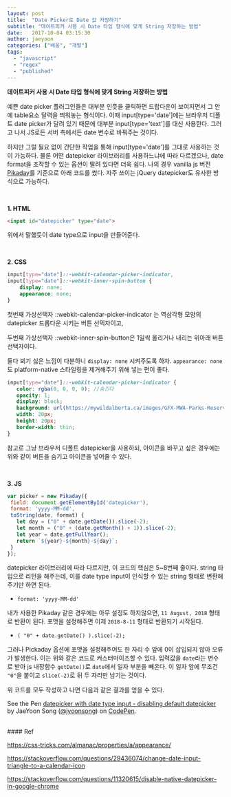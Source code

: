 ```yaml
---
layout: post
title:  "Date Picker로 Date 값 저장하기"
subtitle: "데이트피커 사용 시 Date 타입 형식에 맞게 String 저장하는 방법"
date:   2017-10-04 03:15:30
author: jaeyoon
categories: ["배움", "개발"]
tags:
  - "javascript"
  - "regex"
  - "published"
---
```


**데이트피커 사용 시 Date 타입 형식에 맞게 String 저장하는 방법**

예쁜 date picker 플러그인들은 대부분 인풋을 클릭하면 드랍다운이 보여지면서 그 안에 table요소 달력을 띄워놓는 형식이다. 이때 input[type='date']에는 브라우저 디폴트 date picker가 달려 있기 때문에 대부분 input[type='text']를 대신 사용한다. 그러고 나서 JS로든 서버 측에서든 date 변수로 바꿔주는 것이다.

하지만 그럴 필요 없이 간단한 작업을 통해 input[type='date']를 그대로 사용하는 것이 가능하다. 물론 어떤 datepicker 라이브러리를 사용하느냐에 따라 다르겠으나, date format을 조작할 수 있는 옵션이 딸려 있다면 더욱 쉽다. 나의 경우 vanilla js 버전 [Pikaday](https://github.com/dbushell/Pikaday)를 기준으로 아래 코드를 썼다. 자주 쓰이는 jQuery datepicker도 유사한 방식으로 가능하다.

<br>

**1. HTML**


 ```html
 <input id="datepicker" type="date">
 ```

위에서 말했듯이 date type으로 input을 만들어준다.

<br>

**2. CSS**

 ```css
 input[type="date"]::-webkit-calendar-picker-indicator,
 input[type="date"]::-webkit-inner-spin-button {
     display: none;
     appearance: none;
 }
 ```

 첫번째 가상선택자 ::webkit-calendar-picker-indicator 는 역삼각형 모양의 datepicker 드롭다운 시키는 버튼 선택자이고,

 두번째 가상선택자 ::webkit-inner-spin-button은 1일씩 올리거나 내리는 위아래 버튼 선택자이다.

 둘다 뵈기 싫은 느낌이 다분하니 `display: none` 시켜주도록 하자. `appearance: none` 도 platform-native 스타일링을 제거해주기 위해 넣는 편이 좋다.

```scss
input[type="date"]::-webkit-calendar-picker-indicator {
   color: rgba(0, 0, 0, 0); //숨긴다
   opacity: 1;
   display: block;
   background: url(https://mywildalberta.ca/images/GFX-MWA-Parks-Reservations.png) no-repeat; // 대체할 아이콘
   width: 20px;
   height: 20px;
   border-width: thin;
}
```

참고로 그냥 브라우저 디폴트 datepicker을 사용하되, 아이콘을 바꾸고 싶은 경우에는 위와 같이 버튼을 숨기고 아이콘을 넣어줄 수 있다.

<br>

**3. JS**

```javascript
var picker = new Pikaday({ 
 field: document.getElementById('datepicker'),
 format: 'yyyy-MM-dd',
 toString(date, format) {
   let day = ("0" + date.getDate()).slice(-2);
   let month = ("0" + (date.getMonth() + 1)).slice(-2);
   let year = date.getFullYear();
   return `${year}-${month}-${day}`;
 }
});
```

datepicker 라이브러리에 따라 다르지만, 이 코드의 핵심은 5~8번째 줄이다. 
string 타입으로 리턴을 해주는데, 이를 date type input이 인식할 수 있는 string 형태로 변환해주기만 하면 된다.

- `format: 'yyyy-MM-dd'`

 내가 사용한 Pikaday 같은 경우에는 아무 설정도 하지않으면, `11 August, 2018` 형태로 반환이 된다.  포맷을 설정해주면 이제 `2018-8-11` 형태로 반환되기 시작된다.

- `( "0" + date.getDate() ).slice(-2);`

 그러나 Pickaday 옵션에 포맷을 설정해주어도 한 자리 수 앞에 0이 삽입되지 않아 오류가 발생한다. 이는 위와 같은 코드로 커스터마이즈할 수 있다. 입력값을 `date`라는 변수로 받아 js 내장함수 `getDate()`로 `date`에서 일자 부분을 빼온다. 이 일자 앞에 무조건 `"0"`을 붙이고 `slice(-2)`로 뒤 두 자리만 남기는 것이다. 



위 코드를 모두 작성하고 나면 다음과 같은 결과를 얻을 수 있다.

<p data-height="265" data-theme-id="0" data-slug-hash="ddXwVb" data-default-tab="js,result" data-user="jyoonsong" data-embed-version="2" data-pen-title="datepicker with date type input - disabling default datepicker" class="codepen">See the Pen <a href="https://codepen.io/jyoonsong/pen/ddXwVb/">datepicker with date type input - disabling default datepicker</a> by JaeYoon Song (<a href="https://codepen.io/jyoonsong">@jyoonsong</a>) on <a href="https://codepen.io">CodePen</a>.</p>
<script async src="https://production-assets.codepen.io/assets/embed/ei.js"></script>


<br>
#### Ref

https://css-tricks.com/almanac/properties/a/appearance/

https://stackoverflow.com/questions/29436074/change-date-input-triangle-to-a-calendar-icon

https://stackoverflow.com/questions/11320615/disable-native-datepicker-in-google-chrome